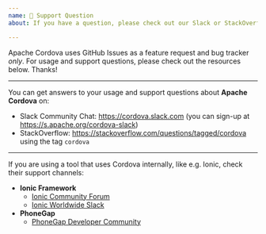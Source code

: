 ```yaml
---
name: 💬 Support Question
about: If you have a question, please check out our Slack or StackOverflow!

---
```


<!------------^ Click "Preview" for a nicer view! -->

Apache Cordova uses GitHub Issues as a feature request and bug tracker _only_.
For usage and support questions, please check out the resources below. Thanks!

---

You can get answers to your usage and support questions about **Apache Cordova** on:

* Slack Community Chat: https://cordova.slack.com (you can sign-up at https://s.apache.org/cordova-slack)
* StackOverflow: https://stackoverflow.com/questions/tagged/cordova using the tag `cordova`

---

If you are using a tool that uses Cordova internally, like e.g. Ionic, check their support channels:

* **Ionic Framework**
  * [Ionic Community Forum](https://forum.ionicframework.com/)
  * [Ionic Worldwide Slack](https://ionicworldwide.herokuapp.com/)
* **PhoneGap**
  * [PhoneGap Developer Community](https://forums.adobe.com/community/phonegap)
